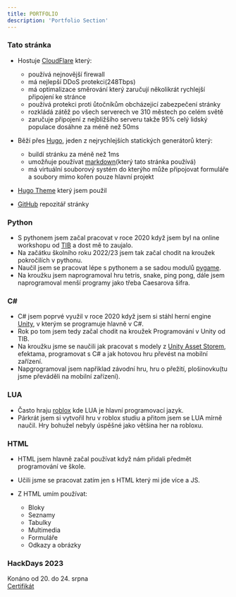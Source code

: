 ```yaml
---
title: PORTFOLIO
description: 'Portfolio Section'
---
```


### Tato stránka
- Hostuje <a href="https://dash.cloudflare.com/" target="_blank">CloudFlare</a> který:

    - používá nejnovější firewall
    - má nejlepší DDoS protekci(248Tbps)
    - má optimalizace směrování který zaručují několikrát rychlejší připojení ke stránce
    - používá protekci proti ůtočníkům obcházejicí zabezpečení stránky
    - rozkládá zátěž po všech serverech ve 310 městech po celém světě
    - zaručuje připojení z nejbližšího serveru takže 95% celý lidský populace dosáhne za méně než 50ms

- Běží přes <a href="https://gohugo.io" target="_blank">Hugo</a>, jeden z nejrychlejších statických generátorů který:
    - buildí stránku za méně než 1ms
    - umožňuje používat <a href="https://www.markdownguide.org/basic-syntax/" target="_blank">markdown</a>(který tato stránka používá)
    - má virtuální souborový systém do kterýho může připojovat formuláře a soubory mimo kořen pouze hlavní projekt

- <a href="https://github.com/bjacquemet/personal-web" target="_blank">Hugo Theme</a> který jsem použil

- <a href="https://github.com/cybutr/adam-simek-personal-portfolio" target="_blank">GitHub</a> repozitář stránky

### Python

- S pythonem jsem začal pracovat v roce 2020 když jsem byl na online workshopu od <a href="https://tib.cz" target="_blank">TIB</a> a dost mě to zaujalo.
- Na začátku školního roku 2022/23 jsem tak začal chodit na kroužek pokročilích v pythonu.
- Naučil jsem se pracovat lépe s pythonem a se sadou modulů <a href="https://www.pygame.org/wiki/about" target="_blank">pygame</a>.
- Na kroužku jsem naprogramoval hru tetris, snake, ping pong, dále jsem naprogramoval menší programy jako třeba Caesarova šifra.

### C#

- C# jsem poprvé využil v roce 2020 když jsem si stáhl herní engine <a href="https://unity.com" target="_blank">Unity</a>, v kterým se programuje hlavně v C#.
- Rok po tom jsem tedy začal chodit na kroužek Programování v Unity od TIB.
- Na kroužku jsme se naučili jak pracovat s modely z <a href="https://assetstore.unity.com" target="_blank">Unity Asset Storem</a>, efektama, programovat s C# a jak hotovou hru převést na mobilní zařízení.
- Napgrogramoval jsem napřiklad závodní hru, hru o přežití, plošinovku(tu jsme převáděli na mobilní zařízení).

### LUA

- Často hraju <a href="https://www.roblox.com/home" target="_blank">roblox</a> kde LUA je hlavní programovací jazyk.
- Párkrát jsem si vytvořil hru v roblox studiu a přitom jsem se LUA mírně naučil. Hry bohužel nebyly úspěšné jako většina her na robloxu.

### HTML

- HTML jsem hlavně začal používat když nám přidali předmět programování ve škole.
- Učili jsme se pracovat zatím jen s HTML který mi jde více a JS.
- Z HTML umím používat:

    - Bloky
    - Seznamy
    - Tabulky
    - Multimedia
    - Formuláře
    - Odkazy a obrázky



### HackDays 2023
Konáno od 20. do 24. srpna  
<a href="/portfolio/certificate.pdf" target="_blank">Certifikát</a>